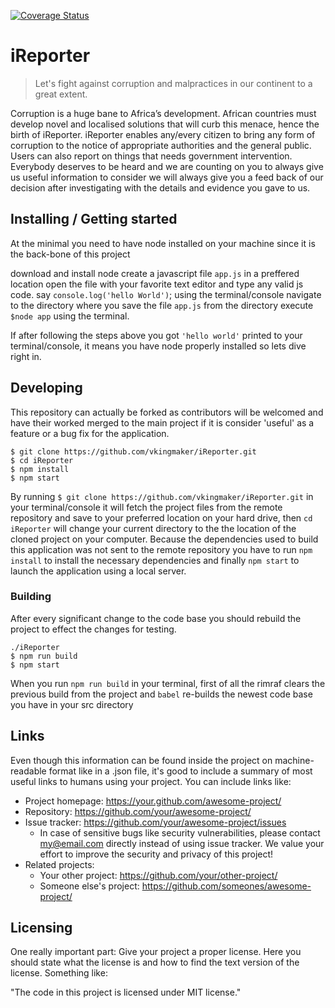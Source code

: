 [![Coverage Status](https://coveralls.io/repos/github/vkingmaker/iReporter/badge.svg?branch=develop)](https://coveralls.io/github/vkingmaker/iReporter?branch=develop)

# iReporter
> Let's fight against corruption and malpractices in our continent to a great extent.

Corruption is a huge bane to Africa’s development. African countries must develop novel and
localised solutions that will curb this menace, hence the birth of iReporter. iReporter enables
any/every citizen to bring any form of corruption to the notice of appropriate authorities and the
general public. Users can also report on things that needs government intervention. Everybody deserves to be heard and we are counting on you to always give us useful information to consider we will always give you a feed back of our decision after investigating with the details and evidence you gave to us.


## Installing / Getting started
At the minimal you need to have node installed on your machine since it is the back-bone of this project

download and install node
create a javascript file `app.js` in a preffered location
open the file with your favorite text editor and type any valid js code. say `console.log('hello World')`;
using the terminal/console navigate to the directory where you save the file `app.js`
from the directory execute `$node app` using the terminal.

If after following the steps above you got `'hello world'` printed to your terminal/console, it means you have node properly installed so lets dive right in.

## Developing
This repository can actually be forked as contributors will be welcomed and have their worked merged to the main project if it is consider 'useful' as a feature or a bug fix for the application.

```shell
$ git clone https://github.com/vkingmaker/iReporter.git
$ cd iReporter
$ npm install
$ npm start 
```

By running `$ git clone https://github.com/vkingmaker/iReporter.git` in your terminal/console it will fetch the project files from the remote repository and save to your preferred location on your hard drive, then `cd iReporter` will change your current directory to the the location of the cloned project on your computer. Because the dependencies used to build this application was not sent to the remote repository you have to run `npm install` to install the necessary dependencies and finally `npm start` to launch the application using a local server.


### Building
After every significant change to the code base you should rebuild the project to effect the changes for testing.

```shell
./iReporter
$ npm run build
$ npm start
```

When you run `npm run build` in your terminal, first of all the rimraf clears the previous build from the project and `babel` re-builds the newest code base you have in your src directory

## Links

Even though this information can be found inside the project on machine-readable
format like in a .json file, it's good to include a summary of most useful
links to humans using your project. You can include links like:

- Project homepage: https://your.github.com/awesome-project/
- Repository: https://github.com/your/awesome-project/
- Issue tracker: https://github.com/your/awesome-project/issues
  - In case of sensitive bugs like security vulnerabilities, please contact
    my@email.com directly instead of using issue tracker. We value your effort
    to improve the security and privacy of this project!
- Related projects:
  - Your other project: https://github.com/your/other-project/
  - Someone else's project: https://github.com/someones/awesome-project/


## Licensing

One really important part: Give your project a proper license. Here you should
state what the license is and how to find the text version of the license.
Something like:

"The code in this project is licensed under MIT license."